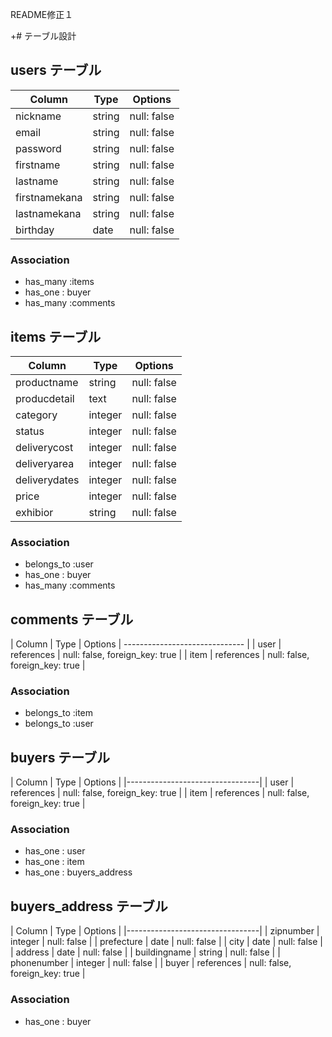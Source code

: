 README修正１

+# テーブル設計

## users テーブル

| Column   | Type   | Options     |
| -------- | ------ | ----------- |
| nickname | string | null: false |
| email    | string | null: false |
| password | string   | null: false |
| firstname| string   | null: false |
| lastname | string   | null: false |
| firstnamekana| string   | null: false |
| lastnamekana | string   | null: false |
| birthday | date   | null: false |

### Association

- has_many :items
- has_one : buyer
- has_many :comments



## items テーブル

| Column   | Type   | Options     |
| ------   | ------ | ----------- |
| productname  | string | null: false |
| producdetail  | text | null: false |
| category | integer | null: false |
| status   | integer | null: false   |
| deliverycost | integer | null: false |
| deliveryarea | integer | null: false |
| deliverydates | integer | null: false |
| price     | integer | null: false |
| exhibior | string | null: false |

### Association

- belongs_to :user
- has_one : buyer
- has_many :comments



## comments テーブル
| Column   | Type   | Options     |
------------------------------ |
| user   | references | null: false, foreign_key: true |
| item   | references | null: false, foreign_key: true |

### Association

- belongs_to :item
- belongs_to :user



## buyers テーブル
| Column   | Type   | Options     |
|---------------------------------|
| user    | references | null: false, foreign_key: true |
| item    | references | null: false, foreign_key: true |


### Association

- has_one : user
- has_one : item
- has_one : buyers_address


## buyers_address テーブル
| Column   | Type   | Options     |
|---------------------------------|
| zipnumber    | integer | null: false   | 
| prefecture  | date | null: false |
| city | date | null: false |
| address   | date | null: false   |
| buildingname | string | null: false |
| phonenumber | integer | null: false |
| buyer   | references | null: false, foreign_key: true |


### Association

- has_one : buyer


